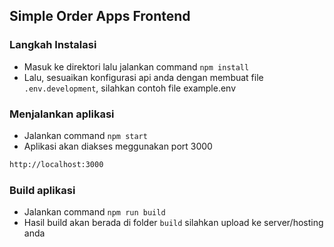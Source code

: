 ## Simple Order Apps Frontend

### Langkah Instalasi
- Masuk ke direktori lalu jalankan command `npm install`
- Lalu, sesuaikan konfigurasi api anda dengan membuat file `.env.development`, silahkan contoh file example.env

### Menjalankan aplikasi
- Jalankan command `npm start`
- Aplikasi akan diakses meggunakan port 3000
```sh
http://localhost:3000
```

### Build aplikasi
- Jalankan command `npm run build`
- Hasil build akan berada di folder `build` silahkan upload ke server/hosting anda